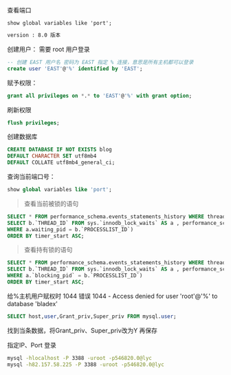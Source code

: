 查看端口

```
show global variables like 'port';
```



```txt
version : 8.0 版本
```



创建用户： 需要 root 用户登录

```sql
-- 创建 EAST 用户名 密码为 EAST 指定 % 连接，意思是所有主机都可以登录
create user 'EAST'@'%' identified by 'EAST';
```

赋予权限：

```sql
grant all privileges on *.* to 'EAST'@'%' with grant option;
```

刷新权限

```sql
flush privileges;
```

创建数据库

```sql
CREATE DATABASE IF NOT EXISTS blog
DEFAULT CHARACTER SET utf8mb4
DEFAULT COLLATE utf8mb4_general_ci;
```

查询当前端口号：

```sql
show global variables like 'port';
```



> 查看当前被锁的语句

```sql
SELECT * FROM performance_schema.events_statements_history WHERE thread_id IN(
SELECT b.`THREAD_ID` FROM sys.`innodb_lock_waits` AS a , performance_schema.threads AS b
WHERE a.waiting_pid = b.`PROCESSLIST_ID`)
ORDER BY timer_start ASC;
```

> 查看持有锁的语句

```sql
SELECT * FROM performance_schema.events_statements_history WHERE thread_id IN(
SELECT b.`THREAD_ID` FROM sys.`innodb_lock_waits` AS a , performance_schema.threads AS b
WHERE a.`blocking_pid` = b.`PROCESSLIST_ID`)
ORDER BY timer_start ASC;
```



给%主机用户赋权时 1044 错误 1044 - Access denied for user 'root'@'%' to database 'bladex'

```sql
SELECT host,user,Grant_priv,Super_priv FROM mysql.user;
```

找到当条数据，将Grant_priv、Super_priv改为Y 再保存





指定IP、Port 登录

```sh
mysql -hlocalhost -P 3388 -uroot -p546820.0@lyc
mysql -h82.157.58.225 -P 3388 -uroot -p546820.0@lyc
```

